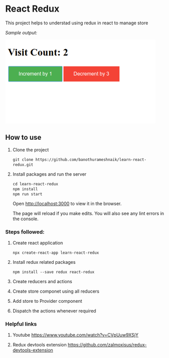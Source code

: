 # React Redux

This project helps to understad using redux in react to manage store

*Sample output:*

![Sample output](public/ReactAppOutput.png?raw=1)

## How to use

1. Clone the project

    ```shell
    git clone https://github.com/banothurameshnaik/learn-react-redux.git
    ```

2. Install packages and run the server

    ```shell
    cd learn-react-redux
    npm install
    npm run start
    ```

    Open [http://localhost:3000](http://localhost:3000) to view it in the browser.

    The page will reload if you make edits. You will also see any lint errors in the console.

### Steps followed:

1. Create react application

    ```shell
    npx create-react-app learn-react-redux
    ```

2. Install redux related packages

    ```shell
    npm install --save redux react-redux
    ```

3. Create reducers and actions
4. Create store componet using all reducers
5. Add store to Provider component
6. Dispatch the actions whenever required

### Helpful links

1. Youtube
    <https://www.youtube.com/watch?v=CVpUuw9XSjY>

2. Redux devtools extension
    <https://github.com/zalmoxisus/redux-devtools-extension>

